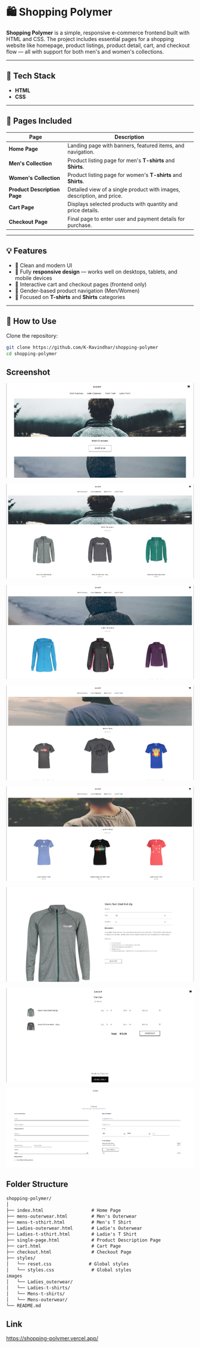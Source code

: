 # 🛍️ Shopping Polymer

**Shopping Polymer** is a simple, responsive e-commerce frontend built with HTML and CSS. The project includes essential pages for a shopping website like homepage, product listings, product detail, cart, and checkout flow — all with support for both men's and women's collections.

---

## 🔧 Tech Stack

- **HTML**
- **CSS**

---

## 📄 Pages Included

| Page | Description |
|------|-------------|
| **Home Page** | Landing page with banners, featured items, and navigation. |
| **Men's Collection** | Product listing page for men's **T-shirts** and **Shirts**. |
| **Women's Collection** | Product listing page for women's **T-shirts** and **Shirts**. |
| **Product Description Page** | Detailed view of a single product with images, description, and price. |
| **Cart Page** | Displays selected products with quantity and price details. |
| **Checkout Page** | Final page to enter user and payment details for purchase. |

---

## 💡 Features

- 🎨 Clean and modern UI
- 📱 Fully **responsive design** — works well on desktops, tablets, and mobile devices
- 🛒 Interactive cart and checkout pages (frontend only)
- 🧍 Gender-based product navigation (Men/Women)
- 👕 Focused on **T-shirts** and **Shirts** categories

---

## 🚀 How to Use

Clone the repository:
   ```bash
   git clone https://github.com/K-Ravindhar/shopping-polymer
   cd shopping-polymer 
   ```

## Screenshot 

![Home page](image.png)

![Mens outerwear](image-1.png)

![Ladies outerwear](image-2.png)

![Mens-T-Shirt](image-3.png)

![Ladies-T-Shirt](image-4.png)

![Product decription](image-5.png)

![Cart Page](image-6.png)

![Check Out page](image-7.png)


## Folder Structure
```
shopping-polymer/
│
├── index.html                  # Home Page
├── mens-outerwear.html         # Men's Outerwear
├── mens-t-sthirt.html          # Men's T Shirt
├── Ladies-outerwear.html       # Ladie's Outerwear
├── Ladies-t-sthirt.html        # Ladie's T Shirt
├── single-page.html            # Product Description Page
├── cart.html                   # Cart Page
├── checkout.html               # Checkout Page
├── styles/
│   └── reset.css              # Global styles
│   └── styles.css              # Global styles
images                
│   └── Ladies_outerwear/                  
│   └── Ladies-t-shirts/                  
│   └── Mens-t-shirts/                  
│   └── Mens-outerwear/                  
└── README.md
```

## Link

https://shopping-polymer.vercel.app/
